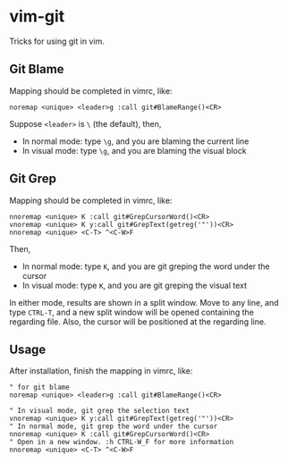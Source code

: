 vim-git
=======

Tricks for using git in vim.

## Git Blame
Mapping should be completed in vimrc, like:

```vim
noremap <unique> <leader>g :call git#BlameRange()<CR>

```

Suppose `<leader>` is `\` (the default), then,
* In normal mode: type `\g`, and you are blaming the current line
* In visual mode: type  `\g`, and you are blaming the visual block

## Git Grep
Mapping should be completed in vimrc, like:

```vim
nnoremap <unique> K :call git#GrepCursorWord()<CR>
vnoremap <unique> K y:call git#GrepText(getreg('"'))<CR>
nnoremap <unique> <C-T> ^<C-W>F

```

Then,
* In normal mode: type `K`, and you are git greping the word under the cursor
* In visual mode: type  `K`, and you are git greping the visual text

In either mode, results are shown in a split window.
Move to any line, and type `CTRL-T`, and a new split window will be opened containing the regarding file. Also, the cursor will be positioned at the regarding line.

## Usage
After installation, finish the mapping in vimrc, like:

```vim
" for git blame
noremap <unique> <leader>g :call git#BlameRange()<CR>

" In visual mode, git grep the selection text
vnoremap <unique> K y:call git#GrepText(getreg('"'))<CR>
" In normal mode, git grep the word under the cursor
nnoremap <unique> K :call git#GrepCursorWord()<CR>
" Open in a new window. :h CTRL-W_F for more information
nnoremap <unique> <C-T> ^<C-W>F

```
